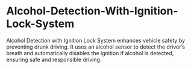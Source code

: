 # Alcohol-Detection-With-Ignition-Lock-System
Alcohol Detection with Ignition Lock System enhances vehicle safety by preventing drunk driving. It uses an alcohol sensor to detect the driver’s breath and automatically disables the ignition if alcohol is detected, ensuring safe and responsible driving.
